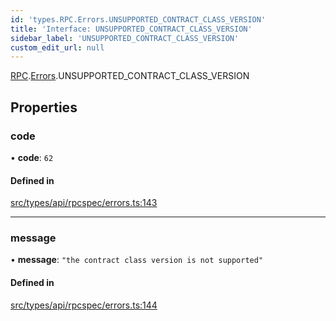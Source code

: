 ```yaml
---
id: 'types.RPC.Errors.UNSUPPORTED_CONTRACT_CLASS_VERSION'
title: 'Interface: UNSUPPORTED_CONTRACT_CLASS_VERSION'
sidebar_label: 'UNSUPPORTED_CONTRACT_CLASS_VERSION'
custom_edit_url: null
---
```


[RPC](../namespaces/types.RPC.md).[Errors](../namespaces/types.RPC.Errors.md).UNSUPPORTED_CONTRACT_CLASS_VERSION

## Properties

### code

• **code**: `62`

#### Defined in

[src/types/api/rpcspec/errors.ts:143](https://github.com/starknet-io/starknet.js/blob/v5.29.0/src/types/api/rpcspec/errors.ts#L143)

---

### message

• **message**: `"the contract class version is not supported"`

#### Defined in

[src/types/api/rpcspec/errors.ts:144](https://github.com/starknet-io/starknet.js/blob/v5.29.0/src/types/api/rpcspec/errors.ts#L144)
